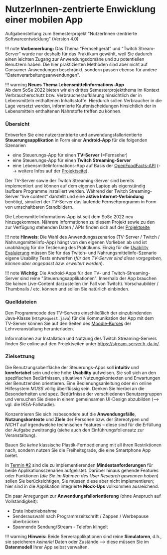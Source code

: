 <!-- # Aufgabenstellungen 

!!! note
    Seit dem WiSe 2019/2020 bieten wir neben der bisherigen Aufgabenstellung  -->


<!-- # Fernbedienung für einen „Fernseher“ -->

<!-- # Aufgabenstellung -->
# NutzerInnen-zentrierte Enwicklung einer mobilen App

Aufgabenstellung zum Semesterprojekt "NutzerInnen-zentrierte Softwareentwicklung" (Version 4.0)


!!! note
    **Vorbemerkung:** Das Thema "Fernsehgerät" und "Twitch Stream-Server" wurde nur deshalb für das Praktikum gewählt, weil Sie dadurch einen leichten Zugang zur Anwendungsdomäne und zu potentiellen Benutzern haben. Die hier praktizierten Methoden sind aber nicht auf Consumer-Anwendungen beschränkt, sondern passen ebenso für andere "Datenverarbeitungsanwendungen".

!!! warning
    **Neues Thema Lebensmittelinformations-App**  
    Ab dem SoSe 2022 bieten wir ein drittes Semesterprojektthema im Kontext Verbraucherschutz bzw. Verbraucheraufklärung hinsichtlich der in Lebensmitteln enthaltenen Inhaltsstoffe. Hierdurch sollen Verbraucher in die Lage versetzt werden, informierte Kaufentscheidungen hinsichtlich der in Lebensmitteln enthaltenen Nährstoffe treffen zu können. 


<!--Entwerfen Sie eine nutzerzentrierte und anwendungsfallorientierte **Fernbedienung** für einen "Fernseher" oder einen Twitch-Streaming Server. Die Fernbedienung sollen Sie als **Android-App** für ein Smartphone realisieren. Der "Fernseher" ist vorgegeben und wird im Praktikum simuliert durch eine gegebene **Java-Anwendung** auf dem PC, welche umschaltbare Standbilder anstelle laufender Fernsehprogramme zeigt. Die notwendigen Dateien finden Sie im [Moodle-Kurs des Moduls](https://lernen.h-da.de/course/view.php?id=6802).-->

### Übersicht

Entwerfen Sie eine nutzerzentrierte und anwendungsfallorientierte **Steuerungsapplikation** in Form einer **Android-App** für die folgenden Szenarien

- eine Steuerungs-App für einen **TV-Server** (=Fernseher)
- eine Steuerungs-App für einen **Twitch Streaming-Server**
- eine Lebensmittelinformations-App auf Basis der [OpenFoodFacts-API](https://openfoodfacts.github.io/api-documentation/) (--> weitere Infos auf der [Projektseite](openfoodfacts.md)).

Der TV-Server sowie der Twitch Streaming-Server sind bereits implementiert und können auf dem eigenen Laptop als eigenständig laufbare Programme installiert werden. 
Während der Twitch Streaming-Server "live content" darstellt und eine **aktive Internet-Verbindung** benötigt, simuliert der TV-Server das laufende Fernsehprogramm in Form von umschaltbaren Standbildern.

Die Lebensmittelinformations-App ist seit dem SoSe 2022 neu hinzugekommen. Nährere Informationen zu diesem Projekt sowie zu den zur Verfügung stehenden Daten / APIs finden sich auf der [Projektseite](openfoodfacts.md)

!!! note
    **Hinweis**: Die Wahl des Anwendungsszenarios (TV-Server / Twitch / Nahrungsmittelinfo-App) hängt von den eigenen Vorlieben ab und ist unabhängig für die Testierung des Praktikums. Einzig für die [Usability Evaluierung](termin5.md) müssen Sie für das Twitch- und Nahrungsmittelinfo-Szenario eigene Usability Tests entwerfen (_für den TV-Server sind diese vorgegeben, können aber  angepasst bzw. erweitert werden_).

!!! note
    **Wichtig**:  Die Android-Apps für den TV- und Twitch-Streaming-Server sind reine "Steuerungsapplikationen". Innerhalb der App brauchen Sie _keinen_ Live-Content darzustellen (im Fall von Twitch). Vorschaubilder / Thumbnails / etc. können und sollen Sie natürlich einbinden.




### Quelldateien

Den Programmcode des TV-Servers einschließlich der einzubindenden Java-Klasse (`HttpRequest.java`) für die Kommunikation der App mit dem TV-Server können Sie auf den Seiten des [Moodle-Kurses](https://lernen.h-da.de/course/view.php?id=6802) der Lehrveranstaltung herunterladen.

Informationen zur Installation und Nutzung des Twitch Streaming-Servers finden Sie online auf den Projektseiten unter <https://stream-server.h-da.io/>.

<!-- wird im Praktikum simuliert durch eine gegebene **Java-Anwendung** auf dem PC, welche umschaltbare Standbilder anstelle laufender Fernsehprogramme zeigt. Die notwendigen Dateien finden Sie im [Moodle-Kurs des Moduls](https://lernen.h-da.de/course/view.php?id=6802). -->

<!-- Der "Fernseher" hat die **technischen** (Vorsicht: Falle!) **Features**
* 16:9-Display, 
* Senderauswahl, 
* Lautstärkeregelung, 
* Anpassung an verschiedene Bildseitenverhältnisse (4:3, 16:9, CinemaScope 2,35:1), 
* Picture in Picture (ein zweiter Sender wird verkleinert im Bild dargestellt), 
* Festplattenrecorder mit TimeShift (zeitversetzte Wiedergabe während der Aufnahme, aber keine allgemeinen Recorder-Funktionen) und 
* Kanalscan für die Inbetriebnahme. -->

### Zielsetzung

Die Benutzungsoberfläche der Steuerungs-Apps soll **intuitiv** und **komfortabel** sein und eine hohe **Usability** aufweisen. Sie soll sich an den spezifischen Bedürfnissen, situativen Nutzungskontexten und Erwartungen der Benutzenden orientieren. Eine Bedienungsanleitung oder ein online Hilfesystem *MUSS* völlig überflüssig sein. Denken Sie hierbei an die Besonderheiten und spez. Bedürfnisse der verschiedenen Benutzergruppen und versuchen Sie diese in einem gemeinsamen UI-Design abzubilden (--> vgl. die IKEA-Fallstudie). 

Konzentrieren Sie sich insbesondere auf die **Anwendungsfälle**, **Nutzungskontexte** und **Ziele** der Personen bzw. der Stereotypen und _NICHT_ auf irgendwelche technischen Features – diese sind für die Erfüllung der Aufgabe zweitrangig (siehe auch den Einführungsfoliensatz zur Veranstaltung).

Bauen Sie _keine_ klassische Plastik-Fernbedienung mit all ihren Restriktionen nach, sondern nutzen Sie die Freiheitsgrade, die eine Smartphone App bietet.

In [Termin #2](termin2.md) sind die zu implementierenden **Mindestanforderungen** für beide Applikationsszenarien aufgelistet. Darüber hinaus gehende Features oder Funktionen (_die Sie im Rahmen des User Research gewonnen haben_) sollen Sie berücksichtigen, Sie müssen diese aber nicht implementieren; hier sind in die Applikation integrierte **Mock-Ups** vollkommen ausreichend. 

<!--Denken Sie auch an **SeniorInnen** als Benutzergruppe, nicht nur an Digital Natives (es geht um die App selbst; den Aufrufkontext „Handy“ blenden wir für das Praktikum aus). Die Herausforderung der Aufgabe besteht in der **Beschränkung auf das Wesentliche** - verfallen Sie nicht in Featuritis!--> 

Ein paar Anregungen zur **Anwendungsfallorientierung** (ohne Anspruch auf Vollständigkeit):

* Erste Inbetriebnahme
* Senderauswahl nach Programmzeitschrift / Zappen / Werbepause überbrücken
* Spannende Sendung/Stream - Telefon klingelt

!!! warning
    **Hinweis:** Beide Serverapplikationen sind reine **Simulatoren**, d.h., sie speicheren *keinerlei* Daten oder Zustände --> diese müssen Sie im **Datenmodell** Ihrer App selbst verwalten.